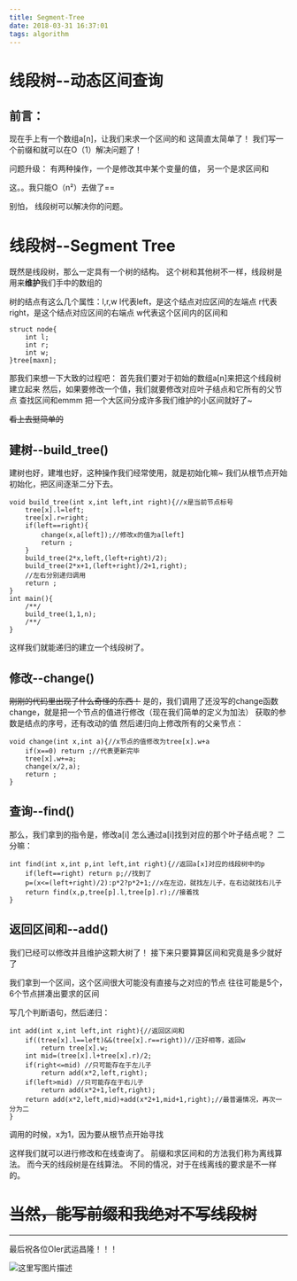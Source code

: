 ```yaml
---
title: Segment-Tree
date: 2018-03-31 16:37:01
tags: algorithm
---
```


#  线段树--动态区间查询

## 前言：
 现在手上有一个数组a[n]，让我们来求一个区间的和
 这简直太简单了！
 我们写一个前缀和就可以在O（1）解决问题了！

 问题升级：
 有两种操作，一个是修改其中某个变量的值，
 另一个是求区间和

 这。。我只能O（n²）去做了==

 别怕， 线段树可以解决你的问题。

# 线段树--Segment Tree
 既然是线段树，那么一定具有一个树的结构。
 这个树和其他树不一样，线段树是用来**维护**我们手中的数组的

 树的结点有这么几个属性：l,r,w
 l代表left，是这个结点对应区间的左端点
 r代表right，是这个结点对应区间的右端点
 w代表这个区间内的区间和
 
```
struct node{
    int l;
    int r;
    int w;
}tree[maxn];
```
 那我们来想一下大致的过程吧：
 首先我们要对于初始的数组a[n]来把这个线段树建立起来
 然后，如果要修改一个值，我们就要修改对应叶子结点和它所有的父节点
 查找区间和emmm
 把一个大区间分成许多我们维护的小区间就好了~

 ~~看上去挺简单的~~

## 建树--build_tree()
 建树也好，建堆也好，这种操作我们经常使用，就是初始化嘛~
 我们从根节点开始初始化，把区间逐渐二分下去。
 

```
void build_tree(int x,int left,int right){//x是当前节点标号
    tree[x].l=left;
    tree[x].r=right;
    if(left==right){
        change(x,a[left]);//修改x的值为a[left]
        return ;
    }
    build_tree(2*x,left,(left+right)/2);
    build_tree(2*x+1,(left+right)/2+1,right);
    //左右分别递归调用
    return ;
}
int main(){
	/**/
	build_tree(1,1,n);
	/**/
} 
```
 这样我们就能递归的建立一个线段树了。
 
## 修改--change()
 ~~刚刚的代码里出现了什么奇怪的东西！~~
 是的，我们调用了还没写的change函数
 change，就是把一个节点的值进行修改（现在我们简单的定义为加法）
 获取的参数是结点的序号，还有改动的值
 然后递归向上修改所有的父亲节点：
 

```
void change(int x,int a){//x节点的值修改为tree[x].w+a
    if(x==0) return ;//代表更新完毕
    tree[x].w+=a;
    change(x/2,a);
    return ;
}
```
## 查询--find()
 那么，我们拿到的指令是，修改a[i]
 怎么通过a[i]找到对应的那个叶子结点呢？
 二分嘛：
 

```
int find(int x,int p,int left,int right){//返回a[x]对应的线段树中的p
    if(left==right) return p;//找到了
    p=(x<=(left+right)/2):p*2?p*2+1;//x在左边，就找左儿子，在右边就找右儿子
    return find(x,p,tree[p].l,tree[p].r);//接着找
}
```
## 返回区间和--add()
 我们已经可以修改并且维护这颗大树了！
 接下来只要算算区间和究竟是多少就好了

 我们拿到一个区间，这个区间很大可能没有直接与之对应的节点
 往往可能是5个，6个节点拼凑出要求的区间

 写几个判断语句，然后递归：
 

```
int add(int x,int left,int right){//返回区间和
    if((tree[x].l==left)&&(tree[x].r==right))//正好相等，返回w
        return tree[x].w;
    int mid=(tree[x].l+tree[x].r)/2;
    if(right<=mid) //只可能存在于左儿子
        return add(x*2,left,right);
    if(left>mid) //只可能存在于右儿子
        return add(x*2+1,left,right);
    return add(x*2,left,mid)+add(x*2+1,mid+1,right);//最普遍情况，再次一分为二
}
```

 调用的时候，x为1，因为要从根节点开始寻找

 这样我们就可以进行修改和在线查询了。
  前缀和求区间和的方法我们称为离线算法。
  而今天的线段树是在线算法。
  不同的情况，对于在线离线的要求是不一样的。

#  **~~当然，能写前缀和我绝对不写线段树~~**
 
 ------
 最后祝各位OIer武运昌隆！！！

 ![这里写图片描述](http://r.photo.store.qq.com/psb?/V13Gxo2x1UzVE2/NiLoyt5AhXAz2zmK0iJj3i4hz0wRXkVlo3gQfpTD5*Q!/r/dPMAAAAAAAAA)
